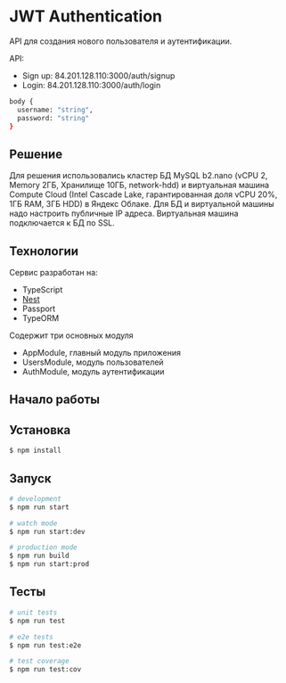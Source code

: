# JWT Authentication
API для создания нового пользователя и аутентификации.

API:

- Sign up: 84.201.128.110:3000/auth/signup
- Login: 84.201.128.110:3000/auth/login

```bash
body {
  username: "string",
  password: "string"
}
```

## Решение
Для решения использовались кластер БД MySQL b2.nano (vCPU 2, Memory 2ГБ, Хранилище 10ГБ, network-hdd) и виртуальная машина Compute Cloud (Intel Cascade Lake, гарантированная доля vCPU 20%, 1ГБ RAM, 3ГБ HDD) в Яндекс Облаке. Для БД и виртуальной машины надо настроить публичные IP адреса. Виртуальная машина подключается к БД по SSL.

## Технологии
Сервис разработан на:

- TypeScript
- [Nest](https://github.com/nestjs/nest)
- Passport
- TypeORM

Содержит три основных модуля

- AppModule, главный модуль приложения
- UsersModule, модуль пользователей
- AuthModule, модуль аутентификации

## Начало работы

## Установка

```bash
$ npm install
```

## Запуск

```bash
# development
$ npm run start

# watch mode
$ npm run start:dev

# production mode
$ npm run build
$ npm run start:prod
```

## Тесты

```bash
# unit tests
$ npm run test

# e2e tests
$ npm run test:e2e

# test coverage
$ npm run test:cov
```
